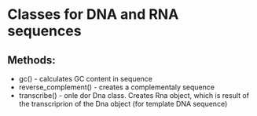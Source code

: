 Classes for DNA and RNA sequences
=================================
Methods:
--------
* gc() - calculates GC content in sequence
* reverse_complement() - creates a complementaly sequence
* transcribe() - onle dor Dna class. Creates Rna object, which is result of the transcriprion of the Dna object (for template DNA sequence)
